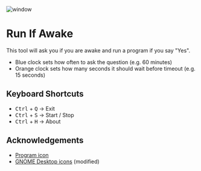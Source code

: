 ﻿![window](https://user-images.githubusercontent.com/486818/28598544-f228432c-71ac-11e7-9ca3-6e676a1bf15e.png)

# Run If Awake

This tool will ask you if you are awake and run a program if you say "Yes".

* Blue clock sets how often to ask the question (e.g. 60 minutes)
* Orange clock sets how many seconds it should wait before timeout (e.g. 15 seconds)

## Keyboard Shortcuts

* <kbd>Ctrl</kbd> + <kbd>Q</kbd> → Exit
* <kbd>Ctrl</kbd> + <kbd>S</kbd> → Start / Stop
* <kbd>Ctrl</kbd> + <kbd>H</kbd> → About

## Acknowledgements

* [Program icon](http://all-free-download.com/free-icon/download/run-windown_4300.html)
* [GNOME Desktop icons](https://commons.wikimedia.org/wiki/GNOME_Desktop_icons) (modified)
